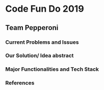 # Code Fun Do 2019

## Team Pepperoni

### Current Problems and Issues

### Our Solution/ Idea abstract

### Major Functionalities and Tech Stack

### References
